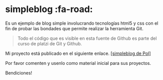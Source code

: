 # simpleblog :fa-road:
Es un ejemplo de blog simple involucrando tecnologías html5 y css con el fin de probar las bondades que permite realizar la herramienta Git.
>Todo el código que es visible en esta fuente de Github es parte del curso de platzi de Git y Github.

Mi proyecto está publicado en el siguiente enlace.
[[simpleblog de Pol]][1]


[1]: https://simpleblog-palvarado.surge.sh/ "SimpleBlog"

Por favor comenten y usenlo como material inicial para sus proyectos.

Bendiciones!